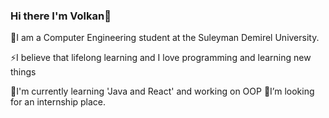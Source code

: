 ### Hi there I'm Volkan👋

🔭I am a Computer Engineering student at the Suleyman Demirel University.

⚡I believe that lifelong learning and I love programming and learning new things

🌱I'm currently learning 'Java and React' and working on OOP
🤔I’m looking for an internship place.

